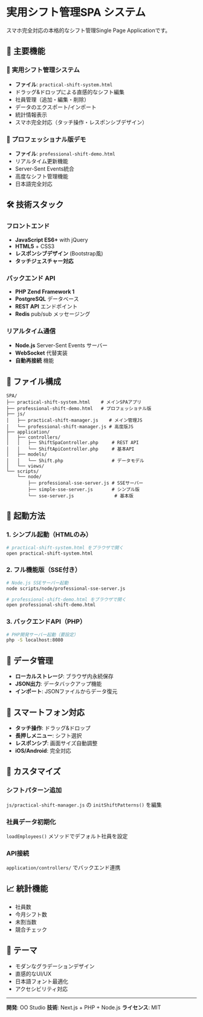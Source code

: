 # 実用シフト管理SPA システム

スマホ完全対応の本格的なシフト管理Single Page Applicationです。

## 🎯 主要機能

### 📱 実用シフト管理システム
- **ファイル**: `practical-shift-system.html`
- ドラッグ&ドロップによる直感的なシフト編集
- 社員管理（追加・編集・削除）
- データのエクスポート/インポート
- 統計情報表示
- スマホ完全対応（タッチ操作・レスポンシブデザイン）

### 🏢 プロフェッショナル版デモ
- **ファイル**: `professional-shift-demo.html`
- リアルタイム更新機能
- Server-Sent Events統合
- 高度なシフト管理機能
- 日本語完全対応

## 🛠️ 技術スタック

### フロントエンド
- **JavaScript ES6+** with jQuery
- **HTML5** + CSS3
- **レスポンシブデザイン** (Bootstrap風)
- **タッチジェスチャー対応**

### バックエンド API
- **PHP Zend Framework 1**
- **PostgreSQL** データベース
- **REST API** エンドポイント
- **Redis** pub/sub メッセージング

### リアルタイム通信
- **Node.js** Server-Sent Events サーバー
- **WebSocket** 代替実装
- **自動再接続** 機能

## 📁 ファイル構成

```
SPA/
├── practical-shift-system.html    # メインSPAアプリ
├── professional-shift-demo.html   # プロフェッショナル版
├── js/
│   ├── practical-shift-manager.js    # メイン管理JS
│   └── professional-shift-manager.js # 高度版JS
├── application/
│   ├── controllers/
│   │   ├── ShiftSpaController.php     # REST API
│   │   └── ShiftApiController.php     # 基本API
│   ├── models/
│   │   └── Shift.php                  # データモデル
│   └── views/
└── scripts/
    └── node/
        ├── professional-sse-server.js # SSEサーバー
        ├── simple-sse-server.js       # シンプル版
        └── sse-server.js               # 基本版
```

## 🚀 起動方法

### 1. シンプル起動（HTMLのみ）
```bash
# practical-shift-system.html をブラウザで開く
open practical-shift-system.html
```

### 2. フル機能版（SSE付き）
```bash
# Node.js SSEサーバー起動
node scripts/node/professional-sse-server.js

# professional-shift-demo.html をブラウザで開く
open professional-shift-demo.html
```

### 3. バックエンドAPI（PHP）
```bash
# PHP開発サーバー起動（要設定）
php -S localhost:8080
```

## 💾 データ管理

- **ローカルストレージ**: ブラウザ内永続保存
- **JSON出力**: データバックアップ機能
- **インポート**: JSONファイルからデータ復元

## 📱 スマートフォン対応

- **タッチ操作**: ドラッグ&ドロップ
- **長押しメニュー**: シフト選択
- **レスポンシブ**: 画面サイズ自動調整
- **iOS/Android**: 完全対応

## 🔧 カスタマイズ

### シフトパターン追加
`js/practical-shift-manager.js` の `initShiftPatterns()` を編集

### 社員データ初期化
`loadEmployees()` メソッドでデフォルト社員を設定

### API接続
`application/controllers/` でバックエンド連携

## 📈 統計機能

- 社員数
- 今月シフト数
- 未割当数
- 競合チェック

## 🎨 テーマ

- モダンなグラデーションデザイン
- 直感的なUI/UX
- 日本語フォント最適化
- アクセシビリティ対応

---

**開発**: OO Studio
**技術**: Next.js + PHP + Node.js
**ライセンス**: MIT